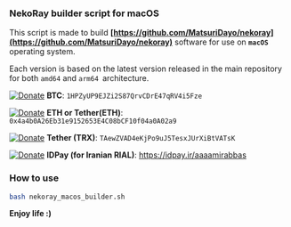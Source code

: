 ### NekoRay builder script for macOS

This script is made to build **[https://github.com/MatsuriDayo/nekoray](https://github.com/MatsuriDayo/nekoray)** software for use on **`macOS`** operating system.

Each version is based on the latest version released in the main repository for both `amd64` and `arm64 `architecture.

[![Donate](https://img.shields.io/badge/Cryptocurrency-Donate-green)]() **BTC**: `1HPZyUP9EJZi2S87QrvCDrE47qRV4i5Fze`

[![Donate](https://img.shields.io/badge/Cryptocurrency-Donate-blue)]() **ETH or Tether(ETH)**: `0x4a4b0A26Eb31e9152653E4C08bCF10f04a0A02a9`

[![Donate](https://img.shields.io/badge/Cryptocurrency-Donate-green)]() **Tether (TRX)**: `TAewZVAD4eKjPo9uJ5TesxJUrXiBtVATsK`

[![Donate](https://img.shields.io/badge/IDPay-Donate-blue)]() **IDPay (for Iranian RIAL)**: https://idpay.ir/aaaamirabbas

### How to use

```bash
bash nekoray_macos_builder.sh
```


**Enjoy life :)** 
